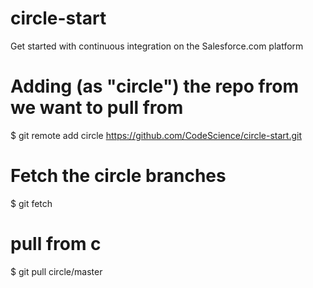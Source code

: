 # circle-start

Get started with continuous integration on the Salesforce.com platform

# Adding (as "circle") the repo from we want to pull from 
$ git remote add circle https://github.com/CodeScience/circle-start.git

# Fetch the circle branches
$ git fetch 

# pull from c
$ git pull circle/master
